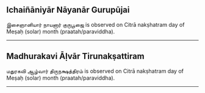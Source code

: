 ## Ichaiñāniyār Nāyanār Gurupūjai
இசைஞானியார் நாயனார் குருபூஜை is observed on Citrā nakṣhatram day of Meṣaḥ (solar) month (praatah/paraviddha).



---
## Madhurakavi Āḷvār Tirunakṣattiram
மதுரகவி ஆழ்வார் திருநக்ஷத்திரம் is observed on Citrā nakṣhatram day of Meṣaḥ (solar) month (praatah/paraviddha).



---
